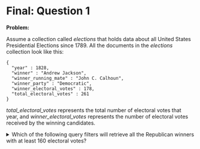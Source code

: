 Final: Question 1
=================

**Problem:**

Assume a collection called _elections_ that holds data about all United States Presidential Elections since 1789. All the documents in the _elections_ collection look like this:

```
{
  "year" : 1828,
  "winner" : "Andrew Jackson",
  "winner_running_mate" : "John C. Calhoun",
  "winner_party" : "Democratic",
  "winner_electoral_votes" : 178,
  "total_electoral_votes" : 261
}
```

_total_electoral_votes_ represents the total number of electoral votes that year, and _winner_electoral_votes_ represents the number of electoral votes received by the winning candidates.

<details> 
  <summary>Which of the following query filters will retrieve all the Republican winners with at least 160 electoral votes?</summary>
   Answer: Bson query = and(eq("winner_party", "Republican"),
                 gte("winner_electoral_votes", 160));
</details>